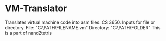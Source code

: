 # VM-Translator
Translates virtual machine code into asm files. CS 3650.
Inputs for file or directory.
File: "C:\PATH\FILENAME.vm"
Directory: "C:\PATH\FOLDER\"
This is a part of nand2tetris
